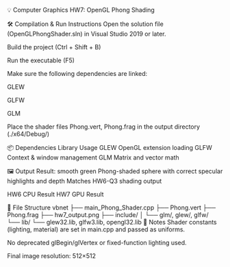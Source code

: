 💡 Computer Graphics HW7: OpenGL Phong Shading

🛠️ Compilation & Run Instructions
Open the solution file (OpenGLPhongShader.sln) in Visual Studio 2019 or later.

Build the project (Ctrl + Shift + B)

Run the executable (F5)

Make sure the following dependencies are linked:

GLEW

GLFW

GLM

Place the shader files Phong.vert, Phong.frag in the output directory (./x64/Debug/)

📦 Dependencies
Library	Usage
GLEW	OpenGL extension loading
GLFW	Context & window management
GLM	Matrix and vector math


🖼️ Output
Result: smooth green Phong-shaded sphere with correct specular highlights and depth
Matches HW6-Q3 shading output

HW6 CPU Result	HW7 GPU Result

📁 File Structure
vbnet
├── main_Phong_Shader.cpp
├── Phong.vert
├── Phong.frag
├── hw7_output.png
├── include/
│   └── glm/, glew/, glfw/
└── lib/
    └── glew32.lib, glfw3.lib, opengl32.lib
📌 Notes
Shader constants (lighting, material) are set in main.cpp and passed as uniforms.

No deprecated glBegin/glVertex or fixed-function lighting used.

Final image resolution: 512×512
